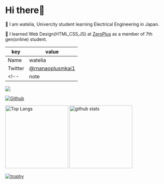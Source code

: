 # Hi there👋

🏫 I am watelia, Univercity student learning Electrical Engineering in Japan.

🌱 I learned Web Design(HTML,CSS,JS) at [ZeroPlus](https://zero-plus.io/) as a member of 7th gen(online) student.

|  key  |  value  |
| ---- | ---- |
|  Name  |  watelia  |
|  Twitter  |  [@rnanaoplusmkai1](https://twitter.com/rnanaoplusmkai1)  |  
<!-- |  note  |  [馬を被ったかいちょう](https://note.com/kaicho_of_on7) | -->

![](https://visitor-badge.laobi.icu/badge?page_id=watelia.watelia)

[![Github](https://img.shields.io/github/followers/watelia?label=Follow&style=social)](https://github.com/watelia)

<p align="left"> 
  <img alt="Top Langs" height="200px" src="https://github-readme-stats.vercel.app/api/top-langs/?username=watelia&layout=compact&show_icons=true&theme=tokyonight" />
  <img alt="github stats" height="200px" src="https://github-readme-stats.vercel.app/api?username=watelia&show_icons=true&theme=tokyonight" />
</p>

[![trophy](https://github-profile-trophy.vercel.app/?username=watelia&theme=tokyonight)](https://github.com/ryo-ma/github-profile-trophy)
